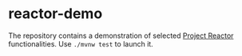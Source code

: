 # reactor-demo

The repository contains a demonstration of selected [Project Reactor](https://projectreactor.io/) functionalities. Use `./mvnw test` to launch it.
